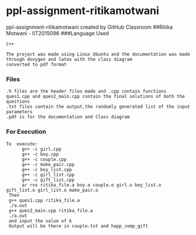 # ppl-assignment-ritikamotwani
ppl-assignment-ritikamotwani created by GitHub Classroom
##Ritika Motwani - IIT2015096
###Language Used
```
C++
```
```
The project was made using Linux Ubuntu and the documentation was made through doxygen and latex with the class diagram
converted to pdf format
```
### Files
```
.h files are the header files made and .cpp contain functions
ques1.cpp and ques2_main.cpp contain the final solutions of both the questions
.txt files contain the output,the randomly generated list of the input parameters
.pdf is for the documentation and Class diagram
```
### For Execution 
```
To  execute:
      g++ -c girl.cpp
      g++ -c boy.cpp
      g++ -c couple.cpp
      g++ -c make_pair.cpp
      g++ -c boy_list.cpp
      g++ -c girl_list.cpp
      g++ -c gift_list.cpp
      ar rvs ritika_file.a boy.o couple.o girl.o boy_list.o gift_list.o girl_list.o make_pair.o
 Then 
 g++ ques1.cpp ritika_file.a
 ./a.out
 g++ ques2_main.cpp ritika_file.a
 ./a.out
 and input the value of k
 Output will be there in couple.txt and happ_comp_gift
 ```
      
